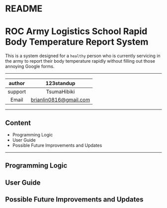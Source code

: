 README
======
# ROC Army Logistics School Rapid Body Temperature Report System
This is a system designed for a `healthy` person who is currently servicing in the army to report their body temperature rapidly without filling out those annoying Google forms.

****

| author | 123standup |
| :---: | :---: 
| support | TsumaHibiki
| Email | brianlin0816@gmail.com

****

## Content
* Programming Logic
* User Guide
* Possible Future Improvements and Updates

****

## Programming Logic

## User Guide

## Possible Future Improvements and Updates
